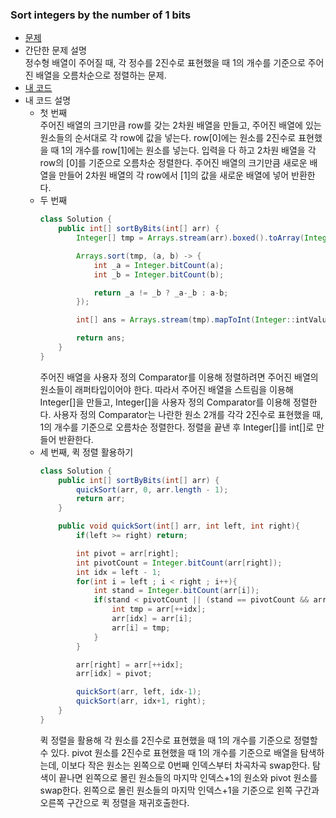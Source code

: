 ### Sort integers by the number of 1 bits  
* [문제](https://leetcode.com/problems/sort-integers-by-the-number-of-1-bits/)  
* 간단한 문제 설명  
    정수형 배열이 주어질 때, 각 정수를 2진수로 표현했을 때 1의 개수를 기준으로 주어진 배열을 오름차순으로 정렬하는 문제.  
* [내 코드](sort-integers-by-the-number-of-1-bits.java)  
* 내 코드 설명  
    * 첫 번째  
        주어진 배열의 크기만큼 row를 갖는 2차원 배열을 만들고, 주어진 배열에 있는 원소들의 순서대로 각 row에 값을 넣는다. row[0]에는 원소를 2진수로 표현했을 때 1의 개수를 row[1]에는 원소를 넣는다. 입력을 다 하고 2차원 배열을 각 row의 [0]를 기준으로 오름차순 정렬한다. 주어진 배열의 크기만큼 새로운 배열을 만들어 2차원 배열의 각 row에서 [1]의 값을 새로운 배열에 넣어 반환한다.  
    * 두 번째  
        ```java
        class Solution {
            public int[] sortByBits(int[] arr) {
                Integer[] tmp = Arrays.stream(arr).boxed().toArray(Integer[]::new);

                Arrays.sort(tmp, (a, b) -> {
                    int _a = Integer.bitCount(a);
                    int _b = Integer.bitCount(b);

                    return _a != _b ? _a-_b : a-b;
                });

                int[] ans = Arrays.stream(tmp).mapToInt(Integer::intValue).toArray();

                return ans;
            }
        }
        ```  
        주어진 배열을 사용자 정의 Comparator를 이용해 정렬하려면 주어진 배열의 원소들이 래퍼타입이어야 한다. 따라서 주어진 배열을 스트림을 이용해 Integer[]을 만들고, Integer[]을 사용자 정의 Comparator를 이용해 정렬한다. 사용자 정의 Comparator는 나란한 원소 2개를 각각 2진수로 표현했을 때, 1의 개수를 기준으로 오름차순 정렬한다. 정렬을 끝낸 후 Integer[]를 int[]로 만들어 반환한다.  
    * 세 번째, 퀵 정렬 활용하기  
        ```java
        class Solution {
            public int[] sortByBits(int[] arr) {
                quickSort(arr, 0, arr.length - 1);
                return arr;
            }

            public void quickSort(int[] arr, int left, int right){
                if(left >= right) return;

                int pivot = arr[right];
                int pivotCount = Integer.bitCount(arr[right]);
                int idx = left - 1;
                for(int i = left ; i < right ; i++){
                    int stand = Integer.bitCount(arr[i]);
                    if(stand < pivotCount || (stand == pivotCount && arr[i] < pivot)){
                        int tmp = arr[++idx];
                        arr[idx] = arr[i];
                        arr[i] = tmp;
                    }
                }

                arr[right] = arr[++idx];
                arr[idx] = pivot;

                quickSort(arr, left, idx-1);
                quickSort(arr, idx+1, right);
            }
        }
        ```  
        퀵 정렬을 활용해 각 원소를 2진수로 표현했을 때 1의 개수를 기준으로 정렬할 수 있다. pivot 원소를 2진수로 표현했을 때 1의 개수를 기준으로 배열을 탐색하는데, 이보다 작은 원소는 왼쪽으로 0번째 인덱스부터 차곡차곡 swap한다. 탐색이 끝나면 왼쪽으로 몰린 원소들의 마지막 인덱스+1의 원소와 pivot 원소를 swap한다. 왼쪽으로 몰린 원소들의 마지막 인덱스+1을 기준으로 왼쪽 구간과 오른쪽 구간으로 퀵 정렬을 재귀호출한다.  
